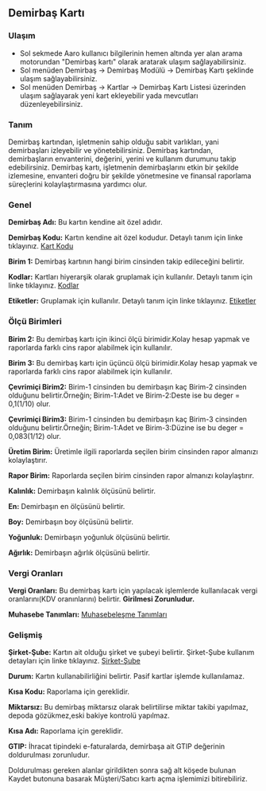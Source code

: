 
## Demirbaş Kartı

### Ulaşım

- Sol sekmede Aaro kullanıcı bilgilerinin hemen altında yer alan arama motorundan "Demirbaş kartı" olarak aratarak ulaşım sağlayabilirsiniz.
- Sol menüden Demirbaş -> Demirbaş Modülü -> Demirbaş Kartı şeklinde ulaşım sağlayabilirsiniz. 
- Sol menüden Demirbaş -> Kartlar -> Demirbaş Kartı Listesi üzerinden ulaşım sağlayarak yeni kart ekleyebilir yada mevcutları düzenleyebilirsiniz.

### Tanım

Demirbaş kartından, işletmenin sahip olduğu sabit varlıkları, yani demirbaşları izleyebilir ve yönetebilirsiniz.
Demirbaş kartından, demirbaşların envanterini, değerini, yerini ve kullanım durumunu takip edebilirsiniz.
Demirbaş kartı, işletmenin demirbaşlarını etkin bir şekilde izlemesine, envanteri doğru bir şekilde yönetmesine ve finansal raporlama süreçlerini kolaylaştırmasına yardımcı olur.

### Genel

**Demirbaş Adı:** Bu kartın kendine ait özel adıdır.

**Demirbaş Kodu:** Kartın kendine ait özel kodudur. Detaylı tanım için linke tıklayınız. [Kart Kodu](../TemelOzellikler/KartKodu.md)

**Birim 1:** Demirbaş kartının hangi birim cinsinden takip edileceğini belirtir.

**Kodlar:** Kartları hiyerarşik olarak gruplamak için kullanılır. Detaylı tanım için linke tıklayınız. [Kodlar](../TemelOzellikler/Kodlar.md)

**Etiketler:** Gruplamak için kullanılır. Detaylı tanım için linke tıklayınız. [Etiketler](../TemelOzellikler/Etiketler.md)

### Ölçü Birimleri

**Birim 2:** Bu demirbaş kartı için ikinci ölçü birimidir.Kolay hesap yapmak ve raporlarda farklı cins rapor alabilmek için kullanılır.

**Birim 3:** Bu demirbaş kartı için üçüncü ölçü birimidir.Kolay hesap yapmak ve raporlarda farklı cins rapor alabilmek için kullanılır.

**Çevrimiçi Birim2:** Birim-1 cinsinden bu demirbaşın kaç Birim-2 cinsinden olduğunu belirtir.Örneğin; Birim-1:Adet ve Birim-2:Deste ise bu deger = 0,1(1/10) olur.

**Çevrimiçi Birim3:** Birim-1 cinsinden bu demirbaşın kaç Birim-3 cinsinden olduğunu belirtir.Örneğin; Birim-1:Adet ve Birim-3:Düzine ise bu deger = 0,083(1/12) olur.

**Üretim Birim:** Üretimle ilgili raporlarda seçilen birim cinsinden rapor almanızı kolaylaştırır.

**Rapor Birim:** Raporlarda seçilen birim cinsinden rapor almanızı kolaylaştırır.

**Kalınlık:** Demirbaşın kalınlık ölçüsünü belirtir.

**En:** Demirbaşın en ölçüsünü belirtir.

**Boy:** Demirbaşın boy ölçüsünü belirtir.

**Yoğunluk:** Demirbaşın yoğunluk ölçüsünü belirtir.

**Ağırlık:** Demirbaşın ağırlık ölçüsünü belirtir.


### Vergi Oranları

**Vergi Oranları:** Bu demirbaş kartı için yapılacak işlemlerde kullanılacak vergi oranlarını(KDV oranınlarını) belirtir. **Girilmesi Zorunludur.**

**Muhasebe Tanımları:** [Muhasebeleşme Tanımları](../TemelOzellikler/MuhasebelesmeTanimlari.md)


### Gelişmiş

**Şirket-Şube:** Kartın ait olduğu şirket ve şubeyi belirtir. Şirket-Şube kullanım detayları için linke tıklayınız. [Şirket-Şube](../TemelOzellikler/SirketSubeKart.md)

**Durum:** Kartın kullanabilirliğini belirtir. Pasif kartlar işlemde kullanılamaz.

**Kısa Kodu:** Raporlama için gereklidir. 

**Miktarsız:** Bu demirbaş miktarsız olarak belirtilirse miktar takibi yapılmaz, depoda gözükmez,eski bakiye kontrolü yapılmaz.

**Kısa Adı:** Raporlama için gereklidir. 

**GTIP:** İhracat tipindeki e-faturalarda, demirbaşa ait GTIP değerinin doldurulması zorunludur.


Doldurulması gereken alanlar girildikten sonra sağ alt köşede bulunan Kaydet butonuna basarak Müşteri/Satıcı kartı açma işlemimizi bitirebiliriz.
